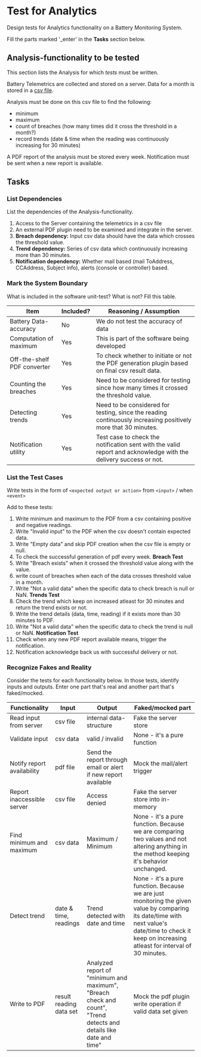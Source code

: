 # Test for Analytics

Design tests for Analytics functionality on a Battery Monitoring System.

Fill the parts marked '_enter' in the **Tasks** section below.

## Analysis-functionality to be tested

This section lists the Analysis for which _tests_ must be written.

Battery Telemetrics are collected and stored on a server.
Data for a month is stored in a [csv file](https://en.wikipedia.org/wiki/Comma-separated_values).

Analysis must be done on this csv file to find the following:
- minimum
- maximum
- count of breaches (how many times did it cross the threshold in a month?)
- record trends (date & time when the reading was continuously increasing for 30 minutes)

A PDF report of the analysis must be stored every week.
Notification must be sent when a new report is available.

## Tasks

### List Dependencies

List the dependencies of the Analysis-functionality.

1. Access to the Server containing the telemetrics in a csv file
1. An external PDF plugin need to be examined and integrate in the server.
1. **Breach dependency:** Input csv data should have the data which crosses the threshold value.
1. **Trend dependency:** Series of csv data which continuously increasing more than 30 minutes.
1. **Notification dependency:** Whether mail based (mail ToAddress, CCAddress, Subject info), alerts (console or controller) based.


### Mark the System Boundary

What is included in the software unit-test? What is not? Fill this table.

| Item                      | Included?     | Reasoning / Assumption
|---------------------------|---------------|---
Battery Data-accuracy       | No            | We do not test the accuracy of data
Computation of maximum      | Yes           | This is part of the software being developed
Off-the-shelf PDF converter | Yes 			| To check whether to initiate or not the PDF generation plugin based on final csv result data.
Counting the breaches       | Yes 			| Need to be considered for testing since how many times it crossed the threshold value.
Detecting trends            | Yes			| Need to be considered for testing, since the reading continuously increasing positively more that 30 minutes.
Notification utility        | Yes 			| Test case to check the notification sent with the valid report and acknowledge with the delivery success or not.

### List the Test Cases

Write tests in the form of `<expected output or action>` from `<input>` / when `<event>`

Add to these tests: 

1. Write minimum and maximum to the PDF from a csv containing positive and negative readings.
1. Write "Invalid input" to the PDF when the csv doesn't contain expected data.
1. Write "Empty data" and skip PDF creation when the csv file is empty or null.
1. To check the successful generation of pdf every week.
**Breach Test**
1. Write "Breach exists" when it crossed the threshold value along with the value.
1. write count of breaches when each of the data crosses threshold value in a month.
1. Write "Not a valid data" when the specific data to check breach is null or NaN.
**Trends Test**
1. Check the trend which keep on increased atleast for 30 minutes and return the trend exists or not.
1. Write the trend details (data, time, reading) if it exists more than 30 minutes to PDF.
1. Write "Not a valid data" when the specific data to check the trend is null or NaN.
**Notification Test**
1. Check when any new PDF report available means, trigger the notification.
1. Notification acknowledge back us with successful delivery or not.


### Recognize Fakes and Reality

Consider the tests for each functionality below.
In those tests, identify inputs and outputs.
Enter one part that's real and another part that's faked/mocked.

| Functionality            | Input        | Output                      | Faked/mocked part
|--------------------------|--------------|-----------------------------|---
Read input from server     | csv file     | internal data-structure     | Fake the server store
Validate input             | csv data     | valid / invalid             | None - it's a pure function
Notify report availability | pdf file	  | Send the report through email or alert if new report available			                | Mock the mail/alert trigger
Report inaccessible server | csv file	  | Access denied               | Fake the server store into in-memory
Find minimum and maximum   | csv data 	  | Maximum / Minimum               | None - it's a pure function. Because we are comparing two values and not altering anything in the method keeping it's behavior unchanged.
Detect trend               | date & time, readings | Trend detected with date and time               | None - it's a pure function. Because we are just monitoring the given value by comparing its date/time with next value's date/time to check it keep on increasing atleast for interval of 30 minutes.
Write to PDF               | result reading data set | Analyzed report of "minimum and maximum", "Breach check and count", "Trend detects and details like date and time"               | Mock the pdf plugin write operation if valid data set given 

